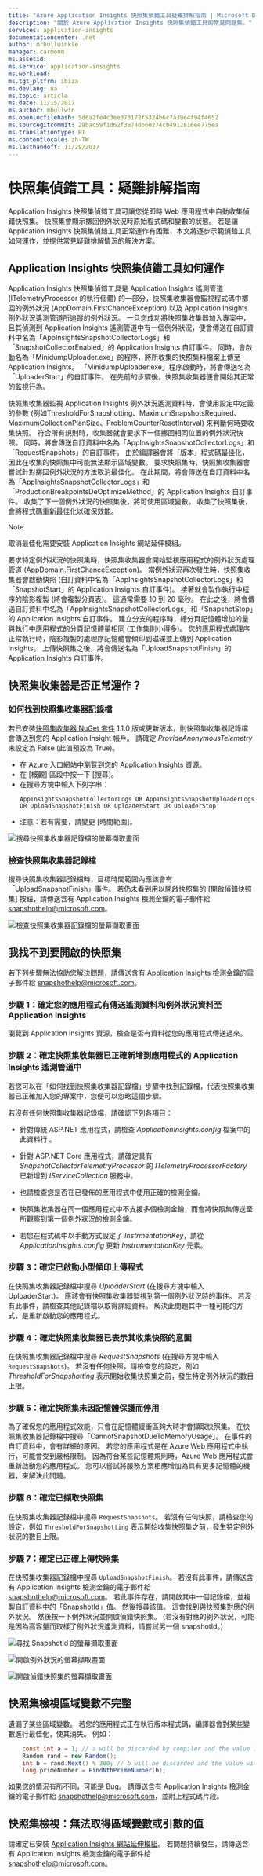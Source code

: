 ```yaml
---
title: "Azure Application Insights 快照集偵錯工具疑難排解指南 | Microsoft Docs"
description: "關於 Azure Application Insights 快照集偵錯工具的常見問題集。"
services: application-insights
documentationcenter: .net
author: mrbullwinkle
manager: carmonm
ms.assetid: 
ms.service: application-insights
ms.workload: 
ms.tgt_pltfrm: ibiza
ms.devlang: na
ms.topic: article
ms.date: 11/15/2017
ms.author: mbullwin
ms.openlocfilehash: 5d6a2fe4c3ee373172f5324b6c7a39e4f94f4652
ms.sourcegitcommit: 29bac59f1d62f38740b60274cb4912816ee775ea
ms.translationtype: HT
ms.contentlocale: zh-TW
ms.lasthandoff: 11/29/2017
---
```

# <a name="snapshot-debugger-troubleshooting-guide"></a>快照集偵錯工具：疑難排解指南

Application Insights 快照集偵錯工具可讓您從即時 Web 應用程式中自動收集偵錯快照集。 快照集會顯示擲回例外狀況時原始程式碼和變數的狀態。 若是讓 Application Insights 快照集偵錯工具正常運作有困難，本文將逐步示範偵錯工具如何運作，並提供常見疑難排解情況的解決方案。 

## <a name="how-does-application-insights-snapshot-debugger-work"></a>Application Insights 快照集偵錯工具如何運作

Application Insights 快照集偵錯工具是 Application Insights 遙測管道 (ITelemetryProcessor 的執行個體) 的一部分，快照集收集器會監視程式碼中擲回的例外狀況 (AppDomain.FirstChanceException) 以及 Application Insights 例外狀況遙測管道所追蹤的例外狀況。 一旦您成功將快照集收集器加入專案中，且其偵測到 Application Insights 遙測管道中有一個例外狀況，便會傳送在自訂資料中名為「AppInsightsSnapshotCollectorLogs」和「SnapshotCollectorEnabled」的 Application Insights 自訂事件。 同時，會啟動名為「MinidumpUploader.exe」的程序，將所收集的快照集料檔案上傳至 Application Insights。  「MinidumpUploader.exe」程序啟動時，將會傳送名為「UploaderStart」的自訂事件。 在先前的步驟後，快照集收集器便會開始其正常的監視行為。

快照集收集器監視 Application Insights 例外狀況遙測資料時，會使用設定中定義的參數 (例如ThresholdForSnapshotting、MaximumSnapshotsRequired、MaximumCollectionPlanSize、ProblemCounterResetInterval) 來判斷何時要收集快照。 符合所有規則時，收集器就會要求下一個擲回相同位置的例外狀況快照。 同時，將會傳送自訂資料中名為「AppInsightsSnapshotCollectorLogs」和「RequestSnapshots」的自訂事件。 由於編譯器會將「版本」程式碼最佳化，因此在收集的快照集中可能無法顯示區域變數。 要求快照集時，快照集收集器會嘗試針對擲回例外狀況的方法取消最佳化。 在此期間，將會傳送在自訂資料中名為「AppInsightsSnapshotCollectorLogs」和「ProductionBreakpointsDeOptimizeMethod」的 Application Insights 自訂事件。  收集了下一個例外狀況的快照集後，將可使用區域變數。 收集了快照集後，會將程式碼重新最佳化以確保效能。 

> [!NOTE]
> 取消最佳化需要安裝 Application Insights 網站延伸模組。

要求特定例外狀況的快照集時，快照集收集器會開始監視應用程式的例外狀況處理管道 (AppDomain.FirstChanceException)。 當例外狀況再次發生時，快照集收集器會啟動快照 (自訂資料中名為「AppInsightsSnapshotCollectorLogs」和「SnapshotStart」的 Application Insights 自訂事件)。 接著就會製作執行中程序的陰影複製 (將會複製分頁表)。 這通常需要 10 到 20 毫秒。 在此之後，將會傳送自訂資料中名為「AppInsightsSnapshotCollectorLogs」和「SnapshotStop」的 Application Insights 自訂事件。 建立分支的程序時，總分頁記憶體增加的量與執行中應用程式的分頁記憶體量相同 (工作集則小得多)。 您的應用程式處理序正常執行時，陰影複製的處理序記憶體會傾印到磁碟並上傳到 Application Insights。 上傳快照集之後，將會傳送名為「UploadSnapshotFinish」的 Application Insights 自訂事件。

## <a name="is-the-snapshot-collector-working-properly"></a>快照集收集器是否正常運作？

### <a name="how-to-find-snapshot-collector-logs"></a>如何找到快照集收集器記錄檔
若已安裝[快照集收集器 NuGet 套件](https://www.nuget.org/packages/Microsoft.ApplicationInsights.SnapshotCollector) 1.1.0 版或更新版本，則快照集收集器記錄檔會傳送到您的 Application Insight 帳戶。 請確定 *ProvideAnonymousTelemetry* 未設定為 False (此值預設為 True)。

* 在 Azure 入口網站中瀏覽到您的 Application Insights 資源。
* 在 [概觀] 區段中按一下 [搜尋]。
* 在搜尋方塊中輸入下列字串：
    ```
    AppInsightsSnapshotCollectorLogs OR AppInsightsSnapshotUploaderLogs OR UploadSnapshotFinish OR UploaderStart OR UploaderStop
    ```
* 注意︰若有需要，請變更 [時間範圍]。

![搜尋快照集收集器記錄檔的螢幕擷取畫面](./media/app-insights-troubleshoot-snapshot-debugger/001.png)


### <a name="examine-snapshot-collector-logs"></a>檢查快照集收集器記錄檔
搜尋快照集收集器記錄檔時，目標時間範圍內應該會有「UploadSnapshotFinish」事件。 若仍未看到用以開啟快照集的 [開啟偵錯快照集] 按鈕，請傳送含有 Application Insights 檢測金鑰的電子郵件給 snapshothelp@microsoft.com。

![檢查快照集收集器記錄檔的螢幕擷取畫面](./media/app-insights-troubleshoot-snapshot-debugger/005.png)

## <a name="i-cannot-find-a-snapshot-to-open"></a>我找不到要開啟的快照集
若下列步驟無法協助您解決問題，請傳送含有 Application Insights 檢測金鑰的電子郵件給 snapshothelp@microsoft.com。

### <a name="step-1-make-sure-your-application-is-sending-telemetry-data-and-exception-data-to-application-insights"></a>步驟 1：確定您的應用程式有傳送遙測資料和例外狀況資料至 Application Insights
瀏覽到 Application Insights 資源，檢查是否有資料從您的應用程式傳送過來。

### <a name="step-2-make-sure-snapshot-collector-is-added-correctly-to-your-applications-application-insights-telemetry-pipeline"></a>步驟 2：確定快照集收集器已正確新增到應用程式的 Application Insights 遙測管道中
若您可以在「如何找到快照集收集器記錄檔」步驟中找到記錄檔，代表快照集收集器已正確加入您的專案中，您便可以忽略這個步驟。

若沒有任何快照集收集器記錄檔，請確認下列各項目：
* 針對傳統 ASP.NET 應用程式，請檢查 *ApplicationInsights.config* 檔案中的此資料行 *<Add Type="Microsoft.ApplicationInsights.SnapshotCollector.SnapshotCollectorTelemetryProcessor, Microsoft.ApplicationInsights.SnapshotCollector">*。

* 針對 ASP.NET Core 應用程式，請確定具有 *SnapshotCollectorTelemetryProcessor* 的 *ITelemetryProcessorFactory* 已新增到 *IServiceCollection* 服務中。

* 也請檢查您是否在已發佈的應用程式中使用正確的檢測金鑰。

* 快照集收集器在同一個應用程式中不支援多個檢測金鑰，而會將快照集傳送至所觀察到第一個例外狀況的檢測金鑰。

* 若您在程式碼中以手動方式設定了 *InstrmentationKey*，請從 *ApplicationInsights.config* 更新 *InstrumentationKey* 元素。

### <a name="step-3-make-sure-the-minidump-uploader-is-started"></a>步驟 3：確定已啟動小型傾印上傳程式
在快照集收集器記錄檔中搜尋 *UploaderStart* (在搜尋方塊中輸入 UploaderStart)。 應該會有快照集收集器監視到第一個例外狀況時的事件。 若沒有此事件，請檢查其他記錄檔以取得詳細資料。 解決此問題其中一種可能的方式，是重新啟動您的應用程式。

### <a name="step-4-make-sure-snapshot-collector-expressed-its-intent-to-collect-snapshots"></a>步驟 4：確定快照集收集器已表示其收集快照的意圖
在快照集收集器記錄檔中搜尋 *RequestSnapshots* (在搜尋方塊中輸入 ```RequestSnapshots```)。  若沒有任何快照，請檢查您的設定，例如 *ThresholdForSnapshotting* 表示開始收集快照集之前，發生特定例外狀況的數目上限。

### <a name="step-5-make-sure-that-snapshot-is-not-disabled-due-to-memory-protection"></a>步驟 5：確定快照集未因記憶體保護而停用
為了確保您的應用程式效能，只會在記憶體緩衝區夠大時才會擷取快照集。 在快照集收集器記錄檔中搜尋「CannotSnapshotDueToMemoryUsage」。 在事件的自訂資料中，會有詳細的原因。 若您的應用程式是在 Azure Web 應用程式中執行，可能會受到嚴格限制。 因為符合某些記憶體規則時，Azure Web 應用程式會重新啟動您的應用程式。 您可以嘗試將服務方案相應增加為具有更多記憶體的機器，來解決此問題。

### <a name="step-6-make-sure-snapshots-were-captured"></a>步驟 6：確定已擷取快照集
在快照集收集器記錄檔中搜尋 ```RequestSnapshots```。  若沒有任何快照，請檢查您的設定，例如 ```ThresholdForSnapshotting``` 表示開始收集快照集之前，發生特定例外狀況的數目上限。

### <a name="step-7-make-sure-snapshots-are-uploaded-correctly"></a>步驟 7：確定已正確上傳快照集
在快照集收集器記錄檔中搜尋 ```UploadSnapshotFinish```。  若沒有此事件，請傳送含有 Application Insights 檢測金鑰的電子郵件給 snapshothelp@microsoft.com。 若此事件存在，請開啟其中一個記錄檔，並複製自訂資料中的「SnapshotId」值。 然後搜尋該值。 這會找到與快照集對應的例外狀況。 然後按一下例外狀況並開啟偵錯快照集。 (若沒有對應的例外狀況，可能是因為高容量而取樣了例外狀況遙測資料，請嘗試另一個 snapshotId。)

![尋找 SnapshotId 的螢幕擷取畫面](./media/app-insights-troubleshoot-snapshot-debugger/002.png)

![開啟例外狀況的螢幕擷取畫面](./media/app-insights-troubleshoot-snapshot-debugger/004b.png)

![開啟偵錯快照集的螢幕擷取畫面](./media/app-insights-troubleshoot-snapshot-debugger/003.png)

## <a name="snapshot-view-local-variables-are-not-complete"></a>快照集檢視區域變數不完整

遺漏了某些區域變數。 若您的應用程式正在執行版本程式碼，編譯器會對某些變數進行最佳化，使其消失。 例如：

```csharp
    const int a = 1; // a will be discarded by compiler and the value 1 will be inline.
    Random rand = new Random();
    int b = rand.Next() % 300; // b will be discarded and the value will be directly put to the 'FindNthPrimeNumber' call stack.
    long primeNumber = FindNthPrimeNumber(b);
```

如果您的情況有所不同，可能是 Bug。 請傳送含有 Application Insights 檢測金鑰的電子郵件給 snapshothelp@microsoft.com，並附上程式碼片段。

## <a name="snapshot-view-cannot-obtain-value-of-the-local-variable-or-argument"></a>快照集檢視：無法取得區域變數或引數的值
請確定已安裝 [Application Insights 網站延伸模組](https://www.siteextensions.net/packages/Microsoft.ApplicationInsights.AzureWebSites/)。 若問題持續發生，請傳送含有 Application Insights 檢測金鑰的電子郵件給 snapshothelp@microsoft.com。
